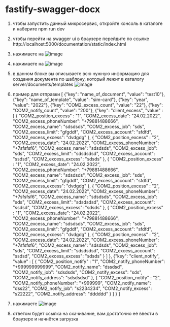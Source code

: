 # fastify-swagger-docx
1) чтобы запустить данный микросервис, откройте консоль в каталоге и наберите npm run dev
2) чтобы перейти на swagger ui в браузере перейдите по ссылке http://localhost:5000/documentation/static/index.html
3) нажимаете на ![image](https://user-images.githubusercontent.com/78692798/187675615-502d0e08-662f-4e70-b9bc-a44f9329a1b1.png)
4) нажимаете на ![image](https://user-images.githubusercontent.com/78692798/187675701-3c149aac-f042-4f3d-95b4-ef30cab70eaf.png)
5) в данном блоке вы описываете всю нужную информацию для создания документа по шаблону, который лежит в каталогу server/documents/templates ![image](https://user-images.githubusercontent.com/78692798/187675872-150d589c-01a4-48ef-aa55-b10ff6e06a70.png)
6) пример для отправки
[
    {"key": "name_of_document", "value": "test10"},
    {"key": "name_of_template", "value": "sim-card"},
    {"key": "year", "value": "2022"},
    {"key": "COM2_excess_count", "value": "22"},
    {"key": "COM2_notify_count", "value": "200"},
    {"key": "client_excess", "value" : [
                                        {
                                         "COM2_position_excess" : "1",
                                         "COM2_excess_date": "24.02.2022",
                                         "COM2_excess_phoneNumber": "+79881488666",
                                         "COM2_excess_name": "sdsdsds",
                                         "COM2_excess_job": "sds",
                                         "COM2_excess_limit": "gfgddf",
                                         "COM2_excess_account": "sfdfd",
                                         "COM2_excess_excess": "dvdgdg"
                                         },
                                         {
                                         "COM2_position_excess" : "2",
                                         "COM2_excess_date": "24.02.2022",
                                         "COM2_excess_phoneNumber": "+7sfsfsf6",
                                         "COM2_excess_name": "sdsdsds",
                                         "COM2_excess_job": "sds",
                                         "COM2_excess_limit": "sdsdsdsd",
                                         "COM2_excess_account": "ssdsd",
                                         "COM2_excess_excess": "sdsds"
                                         },
					{
                                         "COM2_position_excess" : "1",
                                         "COM2_excess_date": "24.02.2022",
                                         "COM2_excess_phoneNumber": "+79881488666",
                                         "COM2_excess_name": "sdsdsds",
                                         "COM2_excess_job": "sds",
                                         "COM2_excess_limit": "gfgddf",
                                         "COM2_excess_account": "sfdfd",
                                         "COM2_excess_excess": "dvdgdg"
                                         },
                                         {
                                         "COM2_position_excess" : "2",
                                         "COM2_excess_date": "24.02.2022",
                                         "COM2_excess_phoneNumber": "+7sfsfsf6",
                                         "COM2_excess_name": "sdsdsds",
                                         "COM2_excess_job": "sds",
                                         "COM2_excess_limit": "sdsdsdsd",
                                         "COM2_excess_account": "ssdsd",
                                         "COM2_excess_excess": "sdsds"
                                         },
					{
                                         "COM2_position_excess" : "1",
                                         "COM2_excess_date": "24.02.2022",
                                         "COM2_excess_phoneNumber": "+79881488666",
                                         "COM2_excess_name": "sdsdsds",
                                         "COM2_excess_job": "sds",
                                         "COM2_excess_limit": "gfgddf",
                                         "COM2_excess_account": "sfdfd",
                                         "COM2_excess_excess": "dvdgdg"
                                         },
                                         {
                                         "COM2_position_excess" : "2",
                                         "COM2_excess_date": "24.02.2022",
                                         "COM2_excess_phoneNumber": "+7sfsfsf6",
                                         "COM2_excess_name": "sdsdsds",
                                         "COM2_excess_job": "sds",
                                         "COM2_excess_limit": "sdsdsdsd",
                                         "COM2_excess_account": "ssdsd",
                                         "COM2_excess_excess": "sdsds"
                                         }
                                       ]
                                      },
    {"key": "client_notify", "value" : [
                                        {
                                         "COM2_position_notify" : "1",
                                         "COM2_notify_phoneNumber": "+999999999999",
                                         "COM2_notify_name": "dssdsd",
                                         "COM2_notify_job": "sdsdsds",
                                         "COM2_notify_excess": "sds",
                                         "COM2_notify_address": "sdsdsdsd"
                                         },
                                         {
                                         "COM2_position_notify" : "2",
                                         "COM2_notify_phoneNumber": "+999999",
                                         "COM2_notify_name": "dss22",
                                         "COM2_notify_job": "s2234234",
                                         "COM2_notify_excess": "s22222",
                                         "COM2_notify_address": "dddddd"
                                         }
                                       ]
                                      }
]

7) нажимаете ![image](https://user-images.githubusercontent.com/78692798/187676123-e8b9bbb1-80db-496f-b03a-8f0a4e446f7c.png)
8) ответом будет ссылка на скачивание, вам достаточно её ввести в браузере и начнётся загрузка 
